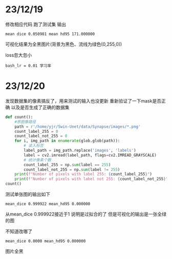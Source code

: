 # 23/12/19
修改相应代码 跑了测试集 输出
```
mean dice 0.050981 mean hd95 171.000000
```
可视化结果为全黑图片(背景为黑色、流线为绿色(0,255,0))

loss忽大忽小
```
bash_lr = 0.01 学习率
```
# 23/12/20

发现数据集的像素搞反了，用来测试的输入也没更新
重新验证了一下mask是否正确 以及是否生成了正确的数据集
```python
def count():
    #原图像路径
    path = r'/home/yjr/Swin-Unet/data/Synapse/images/*.png'
    count_label_255 = 0
    count_label_not_255 = 0
    for i, img_path in enumerate(glob.glob(path)):
        # 读入标签
        label_path = img_path.replace('images', 'labels')
        label = cv2.imread(label_path, flags=cv2.IMREAD_GRAYSCALE)
        # 统计像素个数
        count_label_255 = np.sum(label == 255)
        count_label_not_255 = np.sum(label != 255)
    print(f"Number of pixels with label 255: {count_label_255}")
    print(f"Number of pixels with label not 255: {count_label_not_255}")
count()
```
测试单张图的输出如下
```
mean_dice 0.999922 mean_hd95 0.000000
```
从mean_dice 0.999922接近于1 说明是过拟合的了
但是可视化的输出是一张全绿的图

不知道改哪了 
```
mean_dice 0.0000 mean_hd95 0.000000
```
图片全黑
